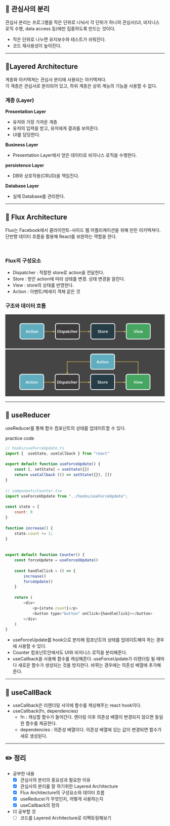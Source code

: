 ## 👀 관심사의 분리

관심사 분리는 프로그램을 작은 단위로 나눠서 각 단위가 하나의 관심사(UI, 비지니스 로직 수행, data access 등)에만 집중하도록 만드는 것이다.   

- 작은 단위로 나누면 유지보수와 테스트가 쉬워진다.
- 코드 재사용성이 높아진다.

---

## 📍Layered Architecture

계층화 아키텍쳐는 관심사 분리에 사용되는 아키텍쳐다.    
각 계층은 관심사로 분리되어 있고, 하위 계층은 상위 계능의 기능을 사용할 수 없다.

### 계층 (Layer)

**Presentation Layer**   

- 유저와 가장 가까운 계층
- 유저의 입력을 받고, 유저에게 결과를 보여준다.
- UI를 담당한다.   

**Business Layer**   
- Presentation Layer에서 얻은 데이터로 비지니스 로직을 수행한다.   

**persistence Layer**   
- DB와 상호작용(CRUD)을 책임진다.   

**Database Layer**    
- 실제 Database를 관리한다.

---

## 📍 Flux Architecture

Flux는 Facebook에서 클라이언트-사이드 웹 어플리케이션을 위해 만든 아키텍쳐다.
단반향 데이터 흐름을 활용해 React를 보완하는 역할을 한다.

<br/>

### Flux의 구성요소
- Dispatcher : 적잘한 store로 action을 전달한다.
- Store : 받은 action에 따라 상태를 변경. 상태 변경을 알린다.
- View : store의 상태를 반영한다.
- Action : 이벤트/메세지 객체 같은 것

### 구조와 데이터 흐름

![Flux 데이터 흐름](/public/flux.png)
![Flux 데이터 흐름](/public/flux-2.png)

---

## 📍 useReducer
useReducer를 통해 함수 컴포넌트의 상태를 업데이트할 수 있다.

practice code

```js
// hooks/useForceUpdate.ts
import {  useState, useCallback } from "react"

export default function useForceUpdate() {
    const [, setState] = useState({})
    return useCallback (() => setState({}), [])
}

// components/Counter.tsx
import useForceUUpdate from "../hooks/useForceUpdate";

const state = {
    count: 0
}

function increase() {
    state.count += 1;
}


export default function Counter() {
    const forceUpdate = useForceUUpdate()

    const handleClick = () => {
        increase()
        forceUpdate()
    }
    
    return (
        <div>
            <p>{state.count}</p>
            <button type="button" onClick={handleClick}></button>
        </div>
    )
}
```
- useForceUpdate를 hook으로 분리해 컴포넌트의 상태를 업데이트해야 하는 경우에 사용할 수 있다.
- Counter 컴포넌트안에서도 UI와 비지니스 로직을 분리해준다.
- useCallback을 사용해 함수를 캐싱해준다. useForceUpdate가 리렌더링 될 때마다 새로운 함수가 생성되는 것을 방지한다. 바뀌는 경우에는 의존성 배열에 추가해준다.

---

## 📍 useCallBack

- useCallback은 리렌더링 사이에 함수를 캐싱해주는 react hook이다.
- useCallback(fn, dependencies)
    - fn : 캐싱할 함수가 들어간다. 렌더링 이후 의존성 배열이 변경되지 않으면 동일한 함수를 제공한다. 
    - dependencies : 의존성 배열이다. 의존성 배열에 있는 값이 변경되면 함수가 새로 생성된다.


---

## ✏️ 정리
- 공부한 내용   
    * [x] 관심사의 분리의 중요성과 필요한 이유    
    * [x] 관심사의 분리를 잘 하기위한 Layered Architecture   
    * [x] Flux Architecture의 구성요소와 데이터 흐름   
    * [x] useReducer가 무엇인지, 어떻게 사용하는지   
    * [x] useCallback의 정의

- 더 공부할 것   
    * [ ] 코드를 Layered Architecture로 리팩토링해보기